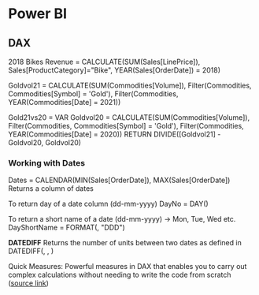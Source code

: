 # Power BI

## DAX

2018 Bikes Revenue = CALCULATE(SUM(Sales[LinePrice]), Sales[ProductCategory]="Bike", YEAR(Sales[OrderDate]) = 2018)

Goldvol21 = CALCULATE(SUM(Commodities[Volume]), Filter(Commodities, Commodities[Symbol] = 'Gold'), Filter(Commodities, YEAR(Commodities[Date] = 2021))

Gold21vs20 = 
VAR Goldvol20 = CALCULATE(SUM(Commodities[Volume]), Filter(Commodities, Commodities[Symbol] = 'Gold'), Filter(Commodities, YEAR(Commodities[Date] = 2020))
RETURN DIVIDE([Goldvol21] - Goldvol20, Goldvol20)

### Working with Dates
Dates = CALENDAR(MIN(Sales[OrderDate]), MAX(Sales[OrderDate])
Returns a column of dates

To return day of a date column (dd-mm-yyyy)
DayNo = DAY(<Date>)

To return a short name of a date (dd-mm-yyyy) -> Mon, Tue, Wed etc.
DayShortName = FORMAT(<Date>, "DDD")

**DATEDIFF**
Returns the number of units between two dates as defined in <interval>
DATEDIFF(<Date1>, <Date2>, <Interval>)

Quick Measures: Powerful measures in DAX that enables you to carry out complex calculations without needing to write the code from scratch ([source link](https://docs.microsoft.com/en-us/power-bi/transform-model/desktop-quick-measures))


  
  
  
  
  
  
  
